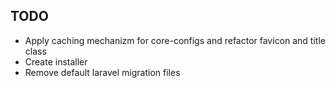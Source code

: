 ## TODO 
- Apply caching mechanizm for core-configs and refactor favicon and title class
- Create installer 
- Remove default laravel migration files